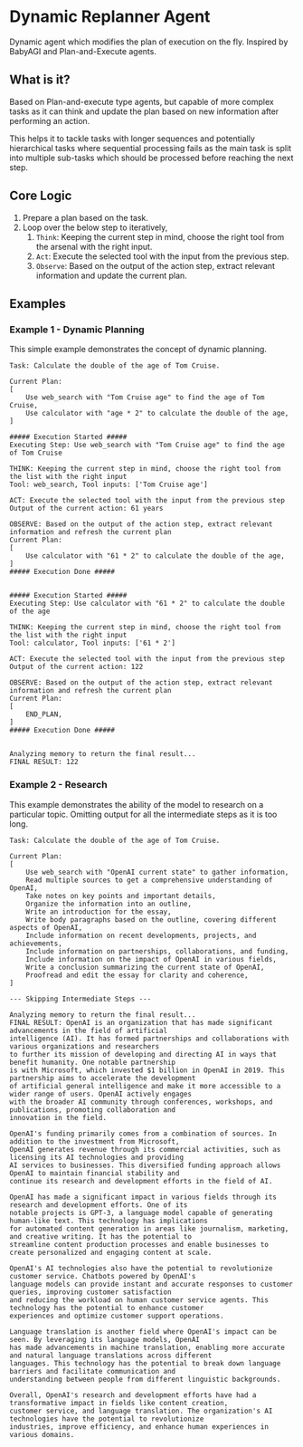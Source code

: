 # Dynamic Replanner Agent

Dynamic agent which modifies the plan of execution on the fly. Inspired by BabyAGI and Plan-and-Execute agents.

## What is it?

Based on Plan-and-execute type agents, but capable of more complex tasks as it can think and update the plan based on new information after performing an action. 

This helps it to tackle tasks with longer sequences and potentially hierarchical tasks where sequential processing fails as the main task is split into multiple sub-tasks which should be processed before reaching the next step.

## Core Logic

1. Prepare a plan based on the task. 
2. Loop over the below step to iteratively,
    1. `Think`: Keeping the current step in mind, choose the right tool from the arsenal with the right input.
    2. `Act`: Execute the selected tool with the input from the previous step.
    3. `Observe`: Based on the output of the action step, extract relevant information and update the current plan.

## Examples

### Example 1 - Dynamic Planning

This simple example demonstrates the concept of dynamic planning.

```
Task: Calculate the double of the age of Tom Cruise.

Current Plan:
[
    Use web_search with "Tom Cruise age" to find the age of Tom Cruise,
    Use calculator with "age * 2" to calculate the double of the age,
]

##### Execution Started #####
Executing Step: Use web_search with "Tom Cruise age" to find the age of Tom Cruise

THINK: Keeping the current step in mind, choose the right tool from the list with the right input
Tool: web_search, Tool inputs: ['Tom Cruise age']

ACT: Execute the selected tool with the input from the previous step
Output of the current action: 61 years

OBSERVE: Based on the output of the action step, extract relevant information and refresh the current plan
Current Plan:
[
    Use calculator with "61 * 2" to calculate the double of the age,
]
##### Execution Done #####


##### Execution Started #####
Executing Step: Use calculator with "61 * 2" to calculate the double of the age

THINK: Keeping the current step in mind, choose the right tool from the list with the right input
Tool: calculator, Tool inputs: ['61 * 2']

ACT: Execute the selected tool with the input from the previous step
Output of the current action: 122

OBSERVE: Based on the output of the action step, extract relevant information and refresh the current plan
Current Plan:
[
    END_PLAN,
]
##### Execution Done #####


Analyzing memory to return the final result...
FINAL RESULT: 122
```

### Example 2 - Research

This example demonstrates the ability of the model to research on a particular topic. Omitting output for all the intermediate steps as it is too long.

```
Task: Calculate the double of the age of Tom Cruise.

Current Plan:
[
    Use web_search with "OpenAI current state" to gather information,
    Read multiple sources to get a comprehensive understanding of OpenAI,
    Take notes on key points and important details,
    Organize the information into an outline,
    Write an introduction for the essay,
    Write body paragraphs based on the outline, covering different aspects of OpenAI,
    Include information on recent developments, projects, and achievements,
    Include information on partnerships, collaborations, and funding,
    Include information on the impact of OpenAI in various fields,
    Write a conclusion summarizing the current state of OpenAI,
    Proofread and edit the essay for clarity and coherence,
]

--- Skipping Intermediate Steps ---

Analyzing memory to return the final result...
FINAL RESULT: OpenAI is an organization that has made significant advancements in the field of artificial
intelligence (AI). It has formed partnerships and collaborations with various organizations and researchers
to further its mission of developing and directing AI in ways that benefit humanity. One notable partnership
is with Microsoft, which invested $1 billion in OpenAI in 2019. This partnership aims to accelerate the development
of artificial general intelligence and make it more accessible to a wider range of users. OpenAI actively engages
with the broader AI community through conferences, workshops, and publications, promoting collaboration and
innovation in the field.

OpenAI's funding primarily comes from a combination of sources. In addition to the investment from Microsoft,
OpenAI generates revenue through its commercial activities, such as licensing its AI technologies and providing
AI services to businesses. This diversified funding approach allows OpenAI to maintain financial stability and
continue its research and development efforts in the field of AI.

OpenAI has made a significant impact in various fields through its research and development efforts. One of its
notable projects is GPT-3, a language model capable of generating human-like text. This technology has implications
for automated content generation in areas like journalism, marketing, and creative writing. It has the potential to
streamline content production processes and enable businesses to create personalized and engaging content at scale.

OpenAI's AI technologies also have the potential to revolutionize customer service. Chatbots powered by OpenAI's
language models can provide instant and accurate responses to customer queries, improving customer satisfaction
and reducing the workload on human customer service agents. This technology has the potential to enhance customer
experiences and optimize customer support operations.

Language translation is another field where OpenAI's impact can be seen. By leveraging its language models, OpenAI
has made advancements in machine translation, enabling more accurate and natural language translations across different
languages. This technology has the potential to break down language barriers and facilitate communication and
understanding between people from different linguistic backgrounds.

Overall, OpenAI's research and development efforts have had a transformative impact in fields like content creation,
customer service, and language translation. The organization's AI technologies have the potential to revolutionize
industries, improve efficiency, and enhance human experiences in various domains.
```
